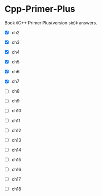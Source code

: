 # Cpp-Primer-Plus
Book 《C++ Primer Plus(version six)》 answers.

* [x]  ch2
* [x]  ch3
* [x]  ch4
* [x]  ch5
* [x]  ch6
* [x]  ch7
* [ ]  ch8
* [ ]  ch9
* [ ]  ch10
* [ ]  ch11
* [ ]  ch12
* [ ]  ch13
* [ ]  ch14
* [ ]  ch15
* [ ]  ch16
* [ ]  ch17
* [ ]  ch18

